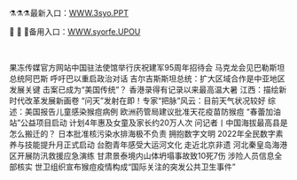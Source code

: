 <p>
	⚗⚗⚗最新入口：<a href="http://www.baidu.com/link?url=6MA2SWnO3Raqke39an_0PUxosM6ZrUGzi1BN9tNnlPW&wd">WWW.3syo.PPT</a> 
	<p>
		🔸
🔸
🔸备用入口：<a href="http://www.baidu.com/link?url=6MA2SWnO3Raqke39an_0PUxosM6ZrUGzi1BN9tNnlPW&wd">WWW.syorfe.UPOU</a> 
	</p>
	<p>
		<br />
	</p>
	<p>
		果冻传媒官方网站中国驻法使馆举行庆祝建军95周年招待会
马克龙会见巴勒斯坦总统阿巴斯 呼吁巴以重启政治对话
吉尔吉斯斯坦总统：扩大区域合作是中亚地区发展关键
击案已成为“美国传统”？
香港录得有记录以来最高温大暑
江西：描绘新时代改革发展新画卷
“问天”发射在即！专家“把脉”风云：目前天气状况较好
综述：美国报告儿童感染猴痘病例 欧洲药管局建议批准天花疫苗防猴痘
“春蕾加油站”公益项目启动 计划4年惠及女童及家长约20万人次
问记者丨中国海拔最高县是怎么搬迁的？
日本批准核污染水排海极不负责
拥抱数字文明 2022年全民数字素养与技能提升月正式启动
台胞青年感受大运河文化 走近北京非遗
河北秦皇岛海港区开展防汛救援应急演练  
甘肃景泰境内山体坍塌事故致10死7伤 涉险人员信息全部核实
世卫组织宣布猴痘疫情构成“国际关注的突发公共卫生事件”
	</p>

